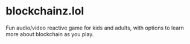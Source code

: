 # blockchainz.lol
Fun audio/video reactive game for kids and adults, with options to learn more about blockchain as you play.
